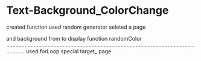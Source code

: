 # Text-Background_ColorChange


created function 
used random generator 
seleted a page <p> and background from <body> to display function randomColor
  ........................................................................................................................................
used forLoop special target_ page
  
  
